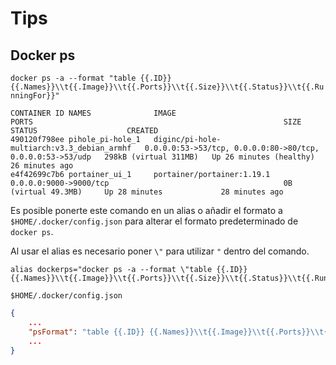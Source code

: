 # Tips

## Docker ps

`docker ps -a --format "table {{.ID}} {{.Names}}\\t{{.Image}}\\t{{.Ports}}\\t{{.Size}}\\t{{.Status}}\\t{{.RunningFor}}"`

```shell
CONTAINER ID NAMES              IMAGE                                        PORTS                                                        SIZE                    STATUS                    CREATED
490120f798ee pihole_pi-hole_1   diginc/pi-hole-multiarch:v3.3_debian_armhf   0.0.0.0:53->53/tcp, 0.0.0.0:80->80/tcp, 0.0.0.0:53->53/udp   298kB (virtual 311MB)   Up 26 minutes (healthy)   26 minutes ago
e4f42699c7b6 portainer_ui_1     portainer/portainer:1.19.1                   0.0.0.0:9000->9000/tcp                                       0B (virtual 49.3MB)     Up 28 minutes             28 minutes ago
```

Es posible ponerte este comando en un alias o añadir el formato a `$HOME/.docker/config.json` para alterar el formato predeterminado de `docker ps`.

Al usar el alias es necesario poner `\"` para utilizar `"` dentro del comando.

```shell
alias dockerps="docker ps -a --format \"table {{.ID}} {{.Names}}\\t{{.Image}}\\t{{.Ports}}\\t{{.Size}}\\t{{.Status}}\\t{{.RunningFor}}\""
```

`$HOME/.docker/config.json`

```json
{
    ...
    "psFormat": "table {{.ID}} {{.Names}}\\t{{.Image}}\\t{{.Ports}}\\t{{.Size}}\\t{{.Status}}\\t{{.RunningFor}}",
    ...
}
```
